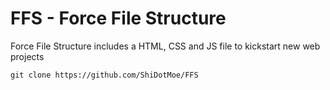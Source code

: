 # FFS - Force File Structure
Force File Structure includes a HTML, CSS and JS file to kickstart new web projects

`git clone https://github.com/ShiDotMoe/FFS`